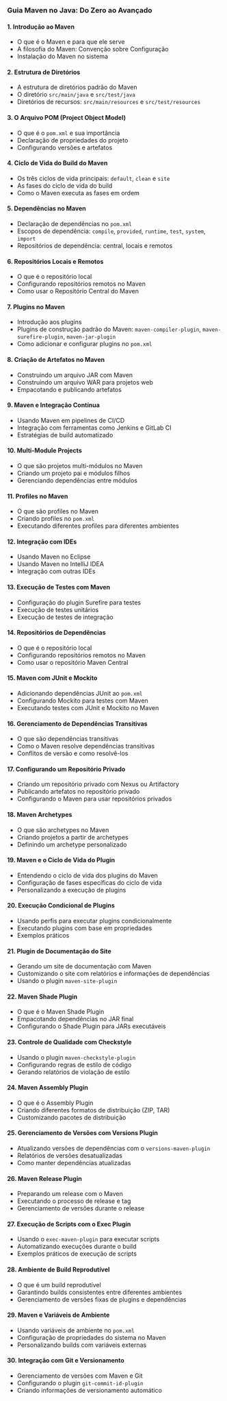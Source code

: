 ### **Guia Maven no Java: Do Zero ao Avançado**

#### **1. Introdução ao Maven**
   - O que é o Maven e para que ele serve
   - A filosofia do Maven: Convenção sobre Configuração
   - Instalação do Maven no sistema

#### **2. Estrutura de Diretórios**
   - A estrutura de diretórios padrão do Maven
   - O diretório `src/main/java` e `src/test/java`
   - Diretórios de recursos: `src/main/resources` e `src/test/resources`

#### **3. O Arquivo POM (Project Object Model)**
   - O que é o `pom.xml` e sua importância
   - Declaração de propriedades do projeto
   - Configurando versões e artefatos

#### **4. Ciclo de Vida do Build do Maven**
   - Os três ciclos de vida principais: `default`, `clean` e `site`
   - As fases do ciclo de vida do build
   - Como o Maven executa as fases em ordem

#### **5. Dependências no Maven**
   - Declaração de dependências no `pom.xml`
   - Escopos de dependência: `compile`, `provided`, `runtime`, `test`, `system`, `import`
   - Repositórios de dependência: central, locais e remotos

#### **6. Repositórios Locais e Remotos**
   - O que é o repositório local
   - Configurando repositórios remotos no Maven
   - Como usar o Repositório Central do Maven

#### **7. Plugins no Maven**
   - Introdução aos plugins
   - Plugins de construção padrão do Maven: `maven-compiler-plugin`, `maven-surefire-plugin`, `maven-jar-plugin`
   - Como adicionar e configurar plugins no `pom.xml`

#### **8. Criação de Artefatos no Maven**
   - Construindo um arquivo JAR com Maven
   - Construindo um arquivo WAR para projetos web
   - Empacotando e publicando artefatos

#### **9. Maven e Integração Contínua**
   - Usando Maven em pipelines de CI/CD
   - Integração com ferramentas como Jenkins e GitLab CI
   - Estratégias de build automatizado

#### **10. Multi-Module Projects**
   - O que são projetos multi-módulos no Maven
   - Criando um projeto pai e módulos filhos
   - Gerenciando dependências entre módulos

#### **11. Profiles no Maven**
   - O que são profiles no Maven
   - Criando profiles no `pom.xml`
   - Executando diferentes profiles para diferentes ambientes

#### **12. Integração com IDEs**
   - Usando Maven no Eclipse
   - Usando Maven no IntelliJ IDEA
   - Integração com outras IDEs

#### **13. Execução de Testes com Maven**
   - Configuração do plugin Surefire para testes
   - Execução de testes unitários
   - Execução de testes de integração

#### **14. Repositórios de Dependências**
   - O que é o repositório local
   - Configurando repositórios remotos no Maven
   - Como usar o repositório Maven Central

#### **15. Maven com JUnit e Mockito**
   - Adicionando dependências JUnit ao `pom.xml`
   - Configurando Mockito para testes com Maven
   - Executando testes com JUnit e Mockito no Maven

#### **16. Gerenciamento de Dependências Transitivas**
   - O que são dependências transitivas
   - Como o Maven resolve dependências transitivas
   - Conflitos de versão e como resolvê-los

#### **17. Configurando um Repositório Privado**
   - Criando um repositório privado com Nexus ou Artifactory
   - Publicando artefatos no repositório privado
   - Configurando o Maven para usar repositórios privados

#### **18. Maven Archetypes**
   - O que são archetypes no Maven
   - Criando projetos a partir de archetypes
   - Definindo um archetype personalizado

#### **19. Maven e o Ciclo de Vida do Plugin**
   - Entendendo o ciclo de vida dos plugins do Maven
   - Configuração de fases específicas do ciclo de vida
   - Personalizando a execução de plugins

#### **20. Execução Condicional de Plugins**
   - Usando perfis para executar plugins condicionalmente
   - Executando plugins com base em propriedades
   - Exemplos práticos

#### **21. Plugin de Documentação do Site**
   - Gerando um site de documentação com Maven
   - Customizando o site com relatórios e informações de dependências
   - Usando o plugin `maven-site-plugin`

#### **22. Maven Shade Plugin**
   - O que é o Maven Shade Plugin
   - Empacotando dependências no JAR final
   - Configurando o Shade Plugin para JARs executáveis

#### **23. Controle de Qualidade com Checkstyle**
   - Usando o plugin `maven-checkstyle-plugin`
   - Configurando regras de estilo de código
   - Gerando relatórios de violação de estilo

#### **24. Maven Assembly Plugin**
   - O que é o Assembly Plugin
   - Criando diferentes formatos de distribuição (ZIP, TAR)
   - Customizando pacotes de distribuição

#### **25. Gerenciamento de Versões com Versions Plugin**
   - Atualizando versões de dependências com o `versions-maven-plugin`
   - Relatórios de versões desatualizadas
   - Como manter dependências atualizadas

#### **26. Maven Release Plugin**
   - Preparando um release com o Maven
   - Executando o processo de release e tag
   - Gerenciamento de versões durante o release

#### **27. Execução de Scripts com o Exec Plugin**
   - Usando o `exec-maven-plugin` para executar scripts
   - Automatizando execuções durante o build
   - Exemplos práticos de execução de scripts

#### **28. Ambiente de Build Reprodutível**
   - O que é um build reprodutível
   - Garantindo builds consistentes entre diferentes ambientes
   - Gerenciamento de versões fixas de plugins e dependências

#### **29. Maven e Variáveis de Ambiente**
   - Usando variáveis de ambiente no `pom.xml`
   - Configuração de propriedades do sistema no Maven
   - Personalizando builds com variáveis externas

#### **30. Integração com Git e Versionamento**
   - Gerenciamento de versões com Maven e Git
   - Configurando o plugin `git-commit-id-plugin`
   - Criando informações de versionamento automático
